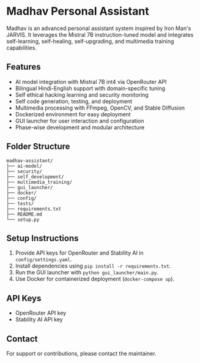 # Madhav Personal Assistant

Madhav is an advanced personal assistant system inspired by Iron Man's JARVIS. It leverages the Mistral 7B instruction-tuned model and integrates self-learning, self-healing, self-upgrading, and multimedia training capabilities.

## Features

- AI model integration with Mistral 7B int4 via OpenRouter API
- Bilingual Hindi-English support with domain-specific tuning
- Self ethical hacking learning and security monitoring
- Self code generation, testing, and deployment
- Multimedia processing with FFmpeg, OpenCV, and Stable Diffusion
- Dockerized environment for easy deployment
- GUI launcher for user interaction and configuration
- Phase-wise development and modular architecture

## Folder Structure

```
madhav-assistant/
├── ai-model/
├── security/
├── self_development/
├── multimedia_training/
├── gui_launcher/
├── docker/
├── config/
├── tests/
├── requirements.txt
├── README.md
└── setup.py
```

## Setup Instructions

1. Provide API keys for OpenRouter and Stability AI in `config/settings.yaml`.
2. Install dependencies using `pip install -r requirements.txt`.
3. Run the GUI launcher with `python gui_launcher/main.py`.
4. Use Docker for containerized deployment (`docker-compose up`).

## API Keys

- OpenRouter API key
- Stability AI API key

## Contact

For support or contributions, please contact the maintainer.
